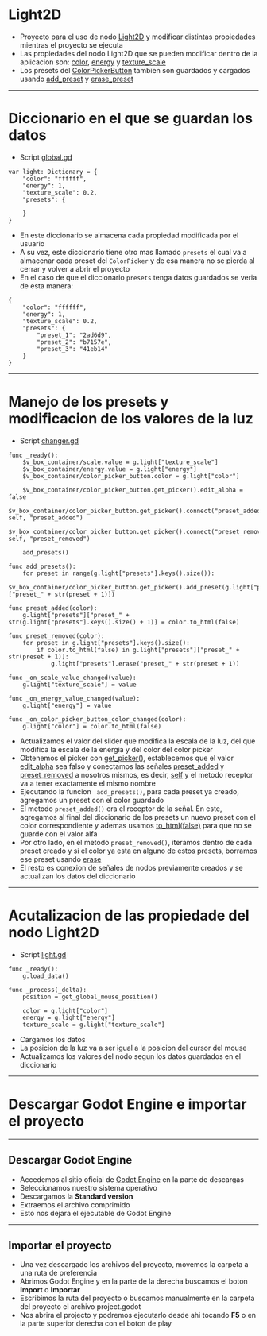# Light2D
* Proyecto para el uso de nodo [Light2D](https://docs.godotengine.org/es/stable/classes/class_light2d.html) y modificar distintas propiedades mientras el proyecto se ejecuta
* Las propiedades del nodo Light2D que se pueden modificar dentro de la aplicacion son: [color](https://docs.godotengine.org/es/stable/classes/class_light2d.html#class-light2d-property-color), [energy](https://docs.godotengine.org/es/stable/classes/class_light2d.html#class-light2d-property-energy) y [texture_scale](https://docs.godotengine.org/es/stable/classes/class_light2d.html#class-light2d-property-texture-scale)
* Los presets del [ColorPickerButton](https://docs.godotengine.org/en/3.4/classes/class_colorpickerbutton.html) tambien son guardados y cargados usando [add_preset](https://docs.godotengine.org/en/3.4/classes/class_colorpicker.html#class-colorpicker-method-add-preset) y [erase_preset](https://docs.godotengine.org/en/3.4/classes/class_colorpicker.html#class-colorpicker-method-erase-preset)

---

# Diccionario en el que se guardan los datos

* Script [global.gd](https://github.com/MarcoPaoletta/Light2D/blob/main/rsc/global/global.gd)

```gdscript
var light: Dictionary = {
	"color": "ffffff",
	"energy": 1,
	"texture_scale": 0.2,
	"presets": {
		
	}
}
```
* En este diccionario se almacena cada propiedad modificada por el usuario
* A su vez, este diccionario tiene otro mas llamado `presets` el cual va a almacenar cada preset del `ColorPicker` y de esa manera no se pierda al cerrar y volver a abrir el proyecto
* En el caso de que el diccionario `presets` tenga datos guardados se veria de esta manera:
    
```gdscript
{
	"color": "ffffff",
	"energy": 1,
	"texture_scale": 0.2,
	"presets": {
		"preset_1": "2ad6d9",
		"preset_2": "b7157e",
		"preset_3": "41eb14"
	}
}
```

---

# Manejo de los presets y modificacion de los valores de la luz

* Script [changer.gd](https://github.com/MarcoPaoletta/Light2D/blob/main/rsc/changer/changer.gd) 

```gdscript
func _ready():
	$v_box_container/scale.value = g.light["texture_scale"]
	$v_box_container/energy.value = g.light["energy"]
	$v_box_container/color_picker_button.color = g.light["color"]

	$v_box_container/color_picker_button.get_picker().edit_alpha = false
	$v_box_container/color_picker_button.get_picker().connect("preset_added", self, "preset_added")
	$v_box_container/color_picker_button.get_picker().connect("preset_removed", self, "preset_removed")
	
	add_presets()
	
func add_presets():
	for preset in range(g.light["presets"].keys().size()):
		$v_box_container/color_picker_button.get_picker().add_preset(g.light["presets"]["preset_" + str(preset + 1)])
	
func preset_added(color):
	g.light["presets"]["preset_" + str(g.light["presets"].keys().size() + 1)] = color.to_html(false) 
	
func preset_removed(color):
	for preset in g.light["presets"].keys().size():
		if color.to_html(false) in g.light["presets"]["preset_" + str(preset + 1)]:
			g.light["presets"].erase("preset_" + str(preset + 1))

func _on_scale_value_changed(value):
	g.light["texture_scale"] = value

func _on_energy_value_changed(value):
	g.light["energy"] = value

func _on_color_picker_button_color_changed(color):
	g.light["color"] = color.to_html(false)
```

* Actualizamos el valor del slider que modifica la escala de la luz, del que modifica la escala de la energia y del color del color picker
* Obtenemos el picker con [get_picker()](https://docs.godotengine.org/en/3.4/classes/class_colorpickerbutton.html#class-colorpickerbutton-method-get-picker), establecemos que el valor [edit_alpha](https://docs.godotengine.org/en/3.4/classes/class_colorpicker.html#class-colorpicker-property-edit-alpha) sea falso y conectamos las señales [preset_added](https://docs.godotengine.org/en/3.4/classes/class_colorpicker.html#class-colorpicker-signal-preset-added) y [preset_removed](https://docs.godotengine.org/en/3.4/classes/class_colorpicker.html#class-colorpicker-signal-preset-removed) a nosotros mismos, es decir, [self](https://docs.godotengine.org/en/3.4/classes/class_object.html#class-object-method-connect) y el metodo receptor va a tener exactamente el mismo nombre
* Ejecutando la funcion `
add_presets()`, para cada preset ya creado, agregamos un preset con el color guardado
* El metodo `preset_added()` era el receptor de la señal. En este, agregamos al final del diccionario de los presets un nuevo preset con el color correspondiente y ademas usamos [to_html(false)](https://docs.godotengine.org/en/3.4/classes/class_color.html#class-color-method-to-html) para que no se guarde con el valor alfa
* Por otro lado, en el metodo `preset_removed()`, iteramos dentro de cada preset creado y si el color ya esta en alguno de estos presets, borramos ese preset usando [erase](https://docs.godotengine.org/en/3.4/classes/class_dictionary.html#class-dictionary-method-erase)
* El resto es conexion de señales de nodos previamente creados y se actualizan los datos del diccionario

---

# Acutalizacion de las propiedade del nodo Light2D

* Script [light.gd](https://github.com/MarcoPaoletta/Light2D/blob/main/rsc/light/light.gd)

```gdscript
func _ready():
	g.load_data()

func _process(_delta):
	position = get_global_mouse_position()
	
	color = g.light["color"]
	energy = g.light["energy"]
	texture_scale = g.light["texture_scale"]
```

* Cargamos los datos
* La posicion de la luz va a ser igual a la posicion del cursor del mouse
* Actualizamos los valores del nodo segun los datos guardados en el diccionario

---

# Descargar Godot Engine e importar el proyecto
---

## Descargar Godot Engine

* Accedemos al sitio oficial de [Godot Engine](https://godotengine.org/download) en la parte de descargas
* Seleccionamos nuestro sistema operativo
* Descargamos la **Standard version**
* Extraemos el archivo comprimido
* Esto nos dejara el ejecutable de Godot Engine

---

## Importar el proyecto

* Una vez descargado los archivos del proyecto, movemos la carpeta a una ruta de preferencia
* Abrimos Godot Engine y en la parte de la derecha buscamos el boton **Import** o **Importar**
* Escribimos la ruta del proyecto o buscamos manualmente en la carpeta del proyecto el archivo project.godot 
* Nos abrira el projecto y podremos ejecutarlo desde ahi tocando **F5** o en la parte superior derecha con el boton de play
